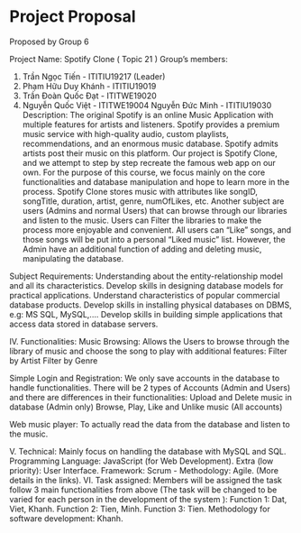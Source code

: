 # Project Proposal
   Proposed by Group 6 

Project Name:  Spotify Clone ( Topic 21 )
Group’s members: 
  1. Trần Ngọc Tiến -  ITITIU19217 (Leader)
  2. Phạm Hữu Duy Khánh - ITITIU19019
  3. Trần Đoàn Quốc Đạt - ITITWE19020
  4. Nguyễn Quốc Việt - ITITWE19004
Nguyễn Đức Minh - ITITIU19030
Description: 
The original Spotify is an online Music Application with multiple features for artists and listeners. Spotify provides a premium music service with high-quality audio, custom playlists, recommendations, and an enormous music database. Spotify admits artists post their music on this platform. 
Our project is Spotify Clone, and we attempt to step by step recreate the famous web app on our own. For the purpose of this course, we focus mainly on the core functionalities and database manipulation and hope to learn more in the process.
Spotify Clone stores music with attributes like songID, songTitle, duration, artist, genre, numOfLikes, etc. 
Another subject are users (Admins and normal Users) that can browse through our libraries and listen to the music.
Users can Filter the libraries to make the process more enjoyable and convenient.
All users can “Like” songs, and those songs will be put into a personal “Liked music” list. 
However, the Admin have an additional function of adding and deleting music, manipulating the database. 

Subject Requirements:
Understanding about the entity-relationship model and all its characteristics.
Develop skills in designing database models  for practical applications.
Understand characteristics of popular commercial database products.
Develop skills in installing physical databases on DBMS, e.g: MS SQL, MySQL,....
Develop skills in building simple applications that access data stored in database servers. 

IV. Functionalities:
Music Browsing: Allows the Users to browse through the library of music and choose the song to play with additional features:
Filter by Artist
Filter by Genre

Simple Login and Registration: We only save accounts in the database to handle functionalities.
There will be 2 types of Accounts (Admin and Users) and there are differences in their functionalities:
Upload and Delete music in database (Admin only)
Browse, Play, Like and Unlike music (All accounts)

Web music player: To actually read the data from the database and listen to the music.

V. Technical:
Mainly focus on handling the database with MySQL and SQL.
Programming Language: JavaScript (for Web Development).
Extra (low priority): User Interface.
Framework: Scrum - Methodology: Agile. (More details in the links).
VI. Task assigned:
Members will be assigned the task follow 3 main functionalities from above (The task will be changed to be varied for each person in the development of the system ):
Function 1: Dat, Viet, Khanh.
Function 2: Tien, Minh.
Function 3: Tien.
Methodology for software development: Khanh.
